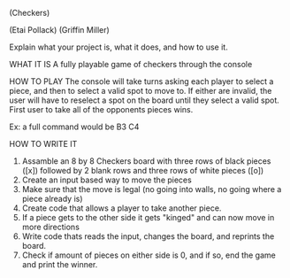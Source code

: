 (Checkers)

(Etai Pollack)
(Griffin Miller)

Explain what your project is, what it does, and how to use it.

WHAT IT IS
A fully playable game of checkers through the console

HOW TO PLAY
The console will take turns asking each player to select a piece, and then to select a valid spot to move to.
If either are invalid, the user will have to reselect a spot on the board until they select a valid spot.
First user to take all of the opponents pieces wins.

Ex: a full command would be 
B3
C4

HOW TO WRITE IT
1. Assamble an 8 by 8 Checkers board with three rows of black pieces ([x]) followed by 2 blank rows and three rows of white pieces ([o])
2. Create an input based way to move the pieces 
3. Make sure that the move is legal (no going into walls, no going where a piece already is)
4. Create code that allows a player to take another piece.
5. If a piece gets to the other side it gets "kinged" and can now move in more directions
6. Write code thats reads the input, changes the board, and reprints the board.
7. Check if amount of pieces on either side is 0, and if so, end the game and print the winner.
